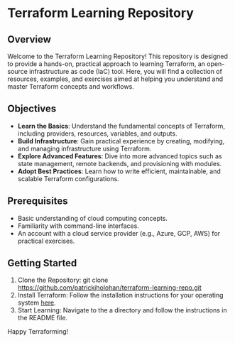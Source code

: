 # Terraform Learning Repository

## Overview
Welcome to the Terraform Learning Repository! This repository is designed to provide a hands-on, practical approach to learning Terraform, an open-source infrastructure as code (IaC) tool. Here, you will find a collection of resources, examples, and exercises aimed at helping you understand and master Terraform concepts and workflows.

## Objectives
- **Learn the Basics**: Understand the fundamental concepts of Terraform, including providers, resources, variables, and outputs.
- **Build Infrastructure**: Gain practical experience by creating, modifying, and managing infrastructure using Terraform.
- **Explore Advanced Features**: Dive into more advanced topics such as state management, remote backends, and provisioning with modules.
- **Adopt Best Practices**: Learn how to write efficient, maintainable, and scalable Terraform configurations.

## Prerequisites
- Basic understanding of cloud computing concepts.
- Familiarity with command-line interfaces.
- An account with a cloud service provider (e.g., Azure, GCP, AWS) for practical exercises.

## Getting Started
1. Clone the Repository: git clone https://github.com/patrickjholohan/terraform-learning-repo.git
2. Install Terraform: Follow the installation instructions for your operating system [here](https://www.terraform.io/downloads.html).
3. Start Learning: Navigate to the a directory and follow the instructions in the README file.

Happy Terraforming!
